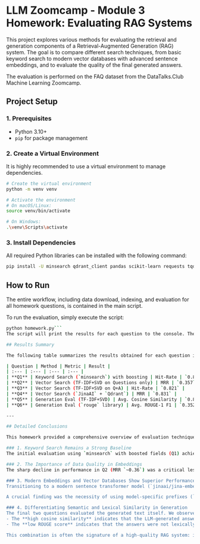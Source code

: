 # LLM Zoomcamp - Module 3 Homework: Evaluating RAG Systems

This project explores various methods for evaluating the retrieval and generation components of a Retrieval-Augmented Generation (RAG) system. The goal is to compare different search techniques, from basic keyword search to modern vector databases with advanced sentence embeddings, and to evaluate the quality of the final generated answers.

The evaluation is performed on the FAQ dataset from the DataTalks.Club Machine Learning Zoomcamp.

## Project Setup

### 1. Prerequisites
- Python 3.10+
- `pip` for package management

### 2. Create a Virtual Environment
It is highly recommended to use a virtual environment to manage dependencies.

```bash
# Create the virtual environment
python -m venv venv

# Activate the environment
# On macOS/Linux:
source venv/bin/activate

# On Windows:
.\venv\Scripts\activate
```

### 3. Install Dependencies
All required Python libraries can be installed with the following command:

```bash
pip install -U minsearch qdrant_client pandas scikit-learn requests tqdm rouge numpy sentence-transformers
```

## How to Run
The entire workflow, including data download, indexing, and evaluation for all homework questions, is contained in the main script.

To run the evaluation, simply execute the script:
```bash
python homework.py```
The script will print the results for each question to the console. The first run may take a few minutes as it needs to download the datasets and the sentence transformer model.

## Results Summary

The following table summarizes the results obtained for each question in the homework.

| Question | Method | Metric | Result |
| :--- | :--- | :--- | :--- |
| **Q1** | Keyword Search (`minsearch`) with boosting | Hit-Rate | `0.849` |
| **Q2** | Vector Search (TF-IDF+SVD on Questions only) | MRR | `0.357` |
| **Q3** | Vector Search (TF-IDF+SVD on Q+A) | Hit-Rate | `0.821` |
| **Q4** | Vector Search (`JinaAI` + `Qdrant`) | MRR | `0.831` |
| **Q5** | Generation Eval (TF-IDF+SVD) | Avg. Cosine Similarity | `0.842` |
| **Q6** | Generation Eval (`rouge` library) | Avg. ROUGE-1 F1 | `0.352` |

---

## Detailed Conclusions

This homework provided a comprehensive overview of evaluation techniques for RAG pipelines, yielding several key insights.

### 1. Keyword Search Remains a Strong Baseline
The initial evaluation using `minsearch` with boosted fields (Q1) achieved a **Hit-Rate of ~0.85**. This demonstrates that a well-configured lexical search system can be surprisingly effective, especially when the query phrasing is similar to the questions in the knowledge base. It serves as a robust baseline that more complex systems must outperform.

### 2. The Importance of Data Quality in Embeddings
The sharp decline in performance in Q2 (MRR `~0.36`) was a critical lesson. By creating embeddings from questions alone, we discarded the rich context available in the answers. The system's performance was restored and significantly improved in Q3 (Hit-Rate `~0.82`) by creating embeddings from the combined question and answer text. This highlights a fundamental principle: the quality of a semantic search system is directly proportional to the quality and completeness of the data fed into the embedding model.

### 3. Modern Embeddings and Vector Databases Show Superior Performance
Transitioning to a modern sentence transformer model (`jinaai/jina-embeddings-v2-small-en`) and a dedicated vector database (`Qdrant`) in Q4 resulted in the best retrieval performance, with an **MRR of ~0.83**. This approach outperformed the TF-IDF/SVD method, proving the superior ability of deep learning models to capture true semantic meaning.

A crucial finding was the necessity of using model-specific prefixes (`search_query:` and `search_document:`). Without them, performance was extremely poor (MRR `~0.13`), but with them, it became the top-performing retrieval strategy. This underscores the importance of carefully reading the documentation for any pre-trained model to ensure it is used as intended.

### 4. Differentiating Semantic and Lexical Similarity in Generation
The final two questions evaluated the generated text itself. We observed a **high average cosine similarity (`~0.84`)** but a **low average ROUGE-1 F1 score (`~0.35`)**. This is not a contradiction but a valuable insight.
- The **high cosine similarity** indicates that the LLM-generated answers were semantically aligned with the ground-truth answers. The core meaning and intent were correctly captured.
- The **low ROUGE score** indicates that the answers were not lexically identical. The LLM rephrased the original answers, used synonyms, and altered sentence structures, as a human would.

This combination is often the signature of a high-quality RAG system: it provides answers that are factually correct and contextually relevant, but articulated in a natural, non-repetitive manner.
